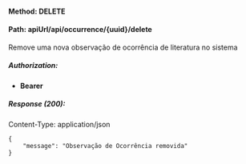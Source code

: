 #### Method: **DELETE**
#### Path: **apiUrl/api/occurrence/{uuid}/delete**
Remove uma nova observação de ocorrência de literatura no sistema

##### Authorization:
*   **Bearer**

##### Response (200):
Content-Type: application/json
```
{
	"message": "Observação de Ocorrência removida"
}
```